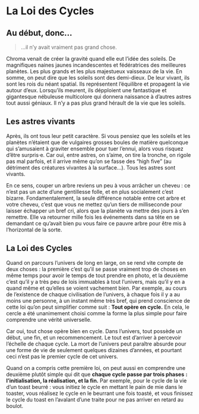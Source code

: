 # La Loi des Cycles

## Au début, donc...

> ...il n’y avait vraiment pas grand chose.

Chroma venait de créer la gravité quand elle eut l’idée des soleils. De magnifiques naines jaunes incandescentes et fédératrices des meilleures planètes. Les plus grands et les plus majestueux vaisseaux de la vie. En somme, on peut dire que les soleils sont des demi-dieux. De leur vivant, ils sont les rois du néant spatial. Ils représentent l’équilibre et propagent la vie autour d’eux. Lorsqu’ils meurent, ils dépploient une fantastique et gigantesque nébuleuse multicolore qui donnera naissance à d’autres astres tout aussi géniaux. Il n’y a pas plus grand hérault de la vie que les soleils.

## Les astres vivants

Après, ils ont tous leur petit caractère. Si vous pensiez que les soleils et les planètes n’étaient que de vulgaires grosses boules de matière quelconque qui s’amusaient à graviter ensemble pour tuer l’ennui, alors vous risquez d’être surpris·e. Car oui, entre astres, on s’aime, on tire la tronche, on rigole pas mal parfois, et il arrive même qu’on se fasse des “high five” (au détriment des créatures vivantes à la surface...). Tous les astres sont vivants.

En ce sens, couper un arbre reviens un peu à vous arrâcher un cheveu : ce n’est pas un acte d’une gentillesse folle, et en plus socialement c’est bizarre. Fondamentalement, la seule différence notable entre cet arbre et votre cheveu, c’est que vous ne mettez qu’un tiers de milliseconde pour laisser échapper un bref cri, alors que la planète va mettre des jours à s’en remettre. Elle va retourner mille fois les événements dans sa tête en se demandant ce qu’avait bien pu vous faire ce pauvre arbre pour être mis à l’horizontal de la sorte.

## La Loi des Cycles

Quand on parcours l’univers de long en large, on se rend vite compte de deux choses : la première c’est qu’il se passe vraiment trop de choses en même temps pour avoir le temps de tout prendre en photo, et la deuxième c’est qu’il y a très peu de lois immuables à tout l’univers, mais qu’il y en a quand même et qu’elles se voient vachement bien. Par exemple, au cours de l’existence de chaque civilisation de l’univers, à chaque fois il y a au moins une personne, à un instant même très bref, qui prend conscience de cette loi qu’on peut simplifier comme suit : **Tout opère en cycle.** En cela, le cercle a été unanimement choisi comme la forme la plus simple pour faire comprendre une vérité universelle.

Car oui, tout chose opère bien en cycle. Dans l’univers, tout possède un début, une fin, et un recommencement. Le tout est d’arriver à percevoir l’échelle de chaque cycle. La mort de l’univers peut paraître absurde pour une forme de vie de seulement quelques dizaines d’années, et pourtant ceci n’est pas le premier cycle de cet univers.

Quand on a compris cette première loi, on peut aussi en comprendre une deuxième plutôt simple qui dit que **chaque cycle passe par trois phases** **: l’initialisation, la réalisation, et la fin.** Par exemple, pour le cycle de la vie d’un toast beurré : vous initiez le cycle en mettant le pain de mie dans le toaster, vous réalisez le cycle en le beurrant une fois toasté, et vous finissez le cycle du toast en l’avalant d’une traite pour ne pas arriver en retard au boulot.
